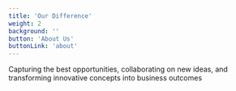 ```yaml
---
title: 'Our Difference'
weight: 2
background: ''
button: 'About Us'
buttonLink: 'about'
---
```


Capturing the best opportunities, collaborating on new ideas, and transforming innovative concepts into business outcomes
